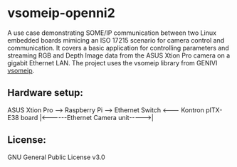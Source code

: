 # vsomeip-openni2

A use case demonstrating SOME/IP communication between two Linux embedded boards mimicing an ISO 17215 scenario for camera control and communication. It covers a basic application for controlling parameters and streaming RGB and Depth Image data from the ASUS Xtion Pro camera on a gigabit Ethernet LAN.
The project uses the vsomeip library from GENIVI [vsomeip](https://github.com/GENIVI/vsomeip). 

## Hardware setup:
ASUS Xtion Pro --> Raspberry Pi --> Ethernet Switch <--- Kontron pITX-E38 board
|<------Ethernet Camera unit----->|

## License:
GNU General Public License v3.0
